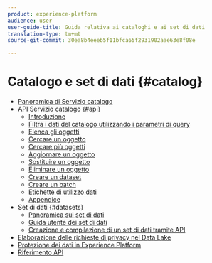 ```yaml
---
product: experience-platform
audience: user
user-guide-title: Guida relativa ai cataloghi e ai set di dati
translation-type: tm+mt
source-git-commit: 30ea8b4eeeb5f11bfca65f2931902aae63e8f08e

---
```



# Catalogo e set di dati {#catalog}

* [Panoramica di Servizio catalogo](home.md)
* API Servizio catalogo {#api}
   * [Introduzione](api/getting-started.md)
   * [Filtra i dati del catalogo utilizzando i parametri di query](api/filter-data.md)
   * [Elenca gli oggetti](api/list-objects.md)
   * [Cercare un oggetto](api/look-up-object.md)
   * [Cercare più oggetti](api/look-up-multiple-objects.md)
   * [Aggiornare un oggetto](api/update-object.md)
   * [Sostituire un oggetto](api/replace-object.md)
   * [Eliminare un oggetto](api/delete-object.md)
   * [Creare un dataset](api/create-dataset.md)
   * [Creare un batch](api/create-batch.md)
   * [Etichette di utilizzo dati](api/labels.md)
   * [Appendice](api/appendix.md)
* Set di dati {#datasets}
   * [Panoramica sui set di dati](datasets/overview.md)
   * [Guida utente dei set di dati](datasets/user-guide.md)
   * [Creazione e compilazione di un set di dati tramite API](datasets/create.md)
* [Elaborazione delle richieste di privacy nel Data Lake](privacy.md)
* [Protezione dei dati in Experience Platform](data-protection.md)
* [Riferimento API](https://www.adobe.io/apis/experienceplatform/home/api-reference.html#!acpdr/swagger-specs/catalog.yaml)